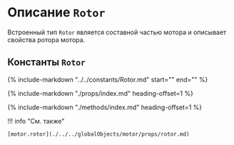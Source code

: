 # Описание `Rotor`
Встроенный тип `Rotor` является составной частью мотора и описывает свойства ротора мотора.

## Константы `Rotor`
{%
    include-markdown "../../constants/Rotor.md"
    start="<!--startMiddleType-->"
    end="<!--endMiddleType-->"
%}

{%
    include-markdown "./props/index.md"
    heading-offset=1
%}

{%
    include-markdown "./methods/index.md"
    heading-offset=1
%}

!!! info "См. также"

    [motor.rotor](./../../globalObjects/motor/props/rotor.md)

